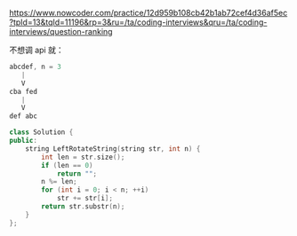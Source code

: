 https://www.nowcoder.com/practice/12d959b108cb42b1ab72cef4d36af5ec?tpId=13&tqId=11196&rp=3&ru=/ta/coding-interviews&qru=/ta/coding-interviews/question-ranking

不想调 api 就：

```cpp
abcdef, n = 3
   |
   V
cba fed
   |
   V
def abc
```

```cpp
class Solution {
public:
    string LeftRotateString(string str, int n) {
        int len = str.size();
        if (len == 0)
            return "";
        n %= len;
        for (int i = 0; i < n; ++i)
            str += str[i];
        return str.substr(n);
    }
};
```

